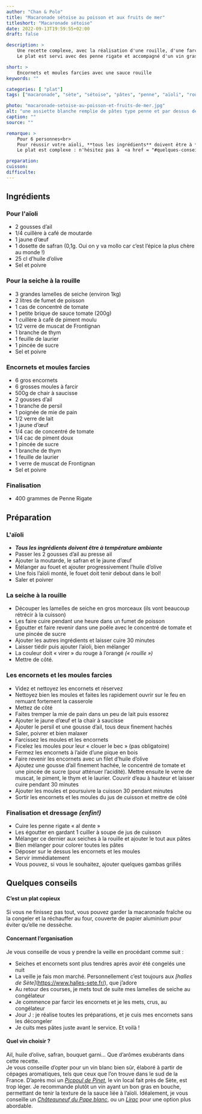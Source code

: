```yaml
---
author: "Chan & Polo"
title: "Macaronade sétoise au poisson et aux fruits de mer"
titleshort: "Macaronade sétoise"
date: 2022-09-13T19:59:55+02:00
draft: false

description: >
    Une recette complexe, avec la réalisation d'une rouille, d'une farce pour moules et encornets.<br>
    Le plat est servi avec des penne rigate et accompagné d'un vin gras en bouche.

short: >
    Encornets et moules farcies avec une sauce rouille
keywords: ""

categories: [ "plat"]
tags: ["macaronade", "sète", "sétoise", "pâtes", "penne", "aïoli", "rouille", "seiche", "poisson", "muscat", "encornet", "moule", "chair à saucisse", "piment", "farce"]

photo: "macaronade-setoise-au-poisson-et-fruits-de-mer.jpg"
alt: "une assiette blanche remplie de pâtes type penne et par dessus des encornets farcis et une sauce rouille"
caption: ""
source: ""

remarque: >
    Pour 6 personnes<br>
    Pour réussir votre aïoli, **tous les ingrédients** doivent être à **température ambiante**<br>
    Le plat est complexe : n'hésitez pas à  <a href = "#quelques-conseils">lire nos conseils en fin de recette</a>

preparation: 
cuisson: 
difficulte:
---
```



## Ingrédients
### Pour l'aïoli
- 2 gousses d’ail
- 1/4 cuillère à café de moutarde
- 1 jaune d’œuf
- 1 dosette de safran (0,1g. Oui on y va mollo car c’est l’épice la plus chère au monde !)
- 25 cl d’huile d’olive
- Sel et poivre
### Pour la seiche à la rouille
- 3 grandes lamelles de seiche (environ 1kg)
- 2 litres de fumet de poisson
- 1 cas de concentré de tomate
- 1 petite brique de sauce tomate (200g)
- 1 cuillère à café de piment moulu
- 1/2 verre de muscat de Frontignan
- 1 branche de thym
- 1 feuille de laurier
- 1 pincée de sucre
- Sel et poivre
### Encornets et moules farcies
- 6 gros encornets
- 6 grosses moules à farcir
- 500g de chair à saucisse
- 2 gousses d’ail
- 1 branche de persil
- 1 poignée de mie de pain
- 1/2 verre de lait
- 1 jaune d’œuf
- 1/4 cac de concentré de tomate
- 1/4 cac de piment doux
- 1 pincée de sucre
- 1 branche de thym
- 1 feuille de laurier
- 1 verre de muscat de Frontignan
- Sel et poivre
### Finalisation
- 400 grammes de Penne Rigate
## Préparation
### L'aïoli
- ***Tous les ingrédients doivent être à température ambiante***
- Passer les 2 gousses d’ail au presse ail
- Ajouter la moutarde, le safran et le jaune d’œuf
- Mélanger au fouet et ajouter progressivement l’huile d’olive
- Une fois l’aïoli monté, le fouet doit tenir debout dans le bol!
- Saler et poivrer
### La seiche à la rouille
- Découper les lamelles de seiche en gros morceaux (ils vont beaucoup rétrécir à la cuisson)
- Les faire cuire pendant une heure dans un fumet de poisson
- Égoutter et faire revenir dans une poêle avec le concentré de tomate et une pincée de sucre
- Ajouter les autres ingrédients et laisser cuire 30 minutes
- Laisser tiédir puis ajouter l’aïoli, bien mélanger
- La couleur doit « virer » du rouge à l’orangé *(« rouille »)*
- Mettre de côté.
### Les encornets et les moules farcies
- Videz et nettoyez les encornets et réservez
- Nettoyez bien les moules et faites les rapidement ouvrir sur le feu en remuant fortement la casserole
- Mettez de côté
- Faites tremper la mie de pain dans un peu de lait puis essorez
- Ajouter le jaune d’œuf et la chair à saucisse
- Ajouter le persil et une gousse d’ail, tous deux finement hachés
- Saler, poivrer et bien malaxer
- Farcissez les moules et les encornets
- Ficelez les moules pour leur « clouer le bec » (pas obligatoire)
- Fermez les encornets à l’aide d’une pique en bois
- Faire revenir les encornets avec un filet d’huile d’olive
- Ajoutez une gousse d’ail finement hachée, le concentré de tomate et une pincée de sucre (pour atténuer l’acidité). Mettre ensuite le verre de muscat, le piment, le thym et le laurier. Couvrir d’eau à hauteur et laisser cuire pendant 30 minutes
- Ajouter les moules et poursuivre la cuisson 30 pendant minutes
- Sortir les encornets et les moules du jus de cuisson et mettre de côté
### Finalisation et dressage *(enfin!)*
- Cuire les penne rigate « al dente »
- Les égoutter en gardant 1 cuiller à soupe de jus de cuisson
- Mélanger ce dernier aux seiches à la rouille et ajouter le tout aux pâtes
- Bien mélanger pour colorer toutes les pâtes
- Déposer sur le dessus les encornets et les moules
- Servir immédiatement
- Vous pouvez, si vous le souhaitez, ajouter quelques gambas grillés
## Quelques conseils
#### C’est un plat copieux
Si vous ne finissez pas tout, vous pouvez garder la macaronade fraîche ou la congeler et la réchauffer au four, couverte de papier aluminium pour éviter qu’elle ne dessèche.  
#### Concernant l’organisation
Je vous conseille de vous y prendre la veille en procédant comme suit : 
- Seiches et encornets sont plus tendres après avoir été congelés une nuit
- La veille je fais mon marché. Personnellement c’est toujours aux *[halles de Sète]*(https://www.halles-sete.fr/), que j’adore
- Au retour des courses, je mets tout de suite mes lamelles de seiche au congélateur
- Je commence par farcir les encornets et je les mets, crus, au congélateur
- Jour J : je réalise toutes les préparations, et je cuis mes encornets sans les décongeler
- Je cuits mes pâtes juste avant le service. Et voilà !
#### Quel vin choisir ?
Ail, huile d’olive, safran, bouquet garni… Que d’arômes exubérants dans cette recette.  
Je vous conseille d’opter pour un vin blanc bien sûr, élaboré à partir de cépages aromatiques, tels que ceux que l’on trouve dans le sud de la France. D’après moi un *[Picpoul de Pinet](https://picpoul-de-pinet.com/)*, le vin local fait près de Sète, est trop léger. Je recommande plutôt un vin ayant un bon gras en bouche, permettant de tenir la texture de la sauce liée à l’aïoli. Idéalement, je vous conseille un *[Châteauneuf du Pape blanc](https://fr.wikipedia.org/wiki/Ch%C3%A2teauneuf-du-pape_(AOC))*, ou un *[Lirac](https://vin-lirac.com/)* pour une option plus abordable.